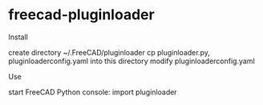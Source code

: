 # freecad-pluginloader


Install

create directory ~/.FreeCAD/pluginloader
cp pluginloader.py, pluginloaderconfig.yaml into this directory
modify pluginloaderconfig.yaml


Use

start FreeCAD
Python console:
import pluginloader


